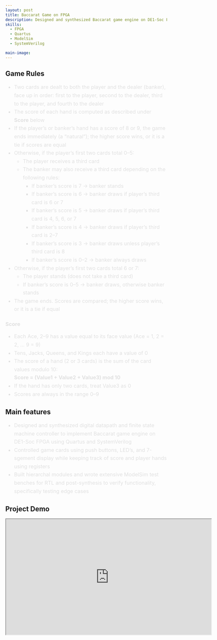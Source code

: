 ```yaml
---
layout: post
title: Baccarat Game on FPGA
description: Designed and synthesized Baccarat game engine on DE1-Soc FPGA using Quartus, ModelSim, and System Verilog. 
skills: 
  - FPGA
  - Quartus
  - ModelSim
  - SystemVerilog

main-image: 
---
```

## Game Rules
<ul style="color: #e0e0e0; line-height: 1.6; font-size: 16px;">
  <li>Two cards are dealt to both the player and the dealer (banker), face up in order: first to the player, second to the dealer, third to the player, and fourth to the dealer</li>
  <li>The score of each hand is computed as described under <b>Score</b> below</li>
  <li>If the player’s or banker’s hand has a score of 8 or 9, the game ends immediately (a “natural”); the higher score wins, or it is a tie if scores are equal</li>
  <li>Otherwise, if the player’s first two cards total 0–5:
    <ul>
      <li>The player receives a third card</li>
      <li>The banker may also receive a third card depending on the following rules:
        <ul>
          <li>If banker’s score is 7 → banker stands</li>
          <li>If banker’s score is 6 → banker draws if player’s third card is 6 or 7</li>
          <li>If banker’s score is 5 → banker draws if player’s third card is 4, 5, 6, or 7</li>
          <li>If banker’s score is 4 → banker draws if player’s third card is 2–7</li>
          <li>If banker’s score is 3 → banker draws unless player’s third card is 8</li>
          <li>If banker’s score is 0–2 → banker always draws</li>
        </ul>
      </li>
    </ul>
  </li>
  <li>Otherwise, if the player’s first two cards total 6 or 7:
    <ul>
      <li>The player stands (does not take a third card)</li>
      <li>If banker’s score is 0–5 → banker draws, otherwise banker stands</li>
    </ul>
  </li>
  <li>The game ends. Scores are compared; the higher score wins, or it is a tie if equal</li>
</ul>

<h3 style="color: #e0e0e0;">Score</h3>
<ul style="color: #e0e0e0; line-height: 1.6; font-size: 16px;">
  <li>Each Ace, 2–9 has a value equal to its face value (Ace = 1, 2 = 2, … 9 = 9)</li>
  <li>Tens, Jacks, Queens, and Kings each have a value of 0</li>
  <li>The score of a hand (2 or 3 cards) is the sum of the card values modulo 10:
    <br><b>Score = (Value1 + Value2 + Value3) mod 10</b></li>
  <li>If the hand has only two cards, treat Value3 as 0</li>
  <li>Scores are always in the range 0–9</li>
</ul>


## Main features 
<ul style="color: #e0e0e0; line-height: 1.6; font-size: 16px;">
  <li>Designed and synthesized digital datapath and finite state machine controller to implement Baccarat game engine on DE1-Soc FPGA using Quartus and SystemVerilog</li>
  <li>Controlled game cards using push buttons, LED’s, and 7-sgement display while keeping track of score and player hands using registers</li>
  <li>Built hierarchal modules and wrote extensive ModelSim test benches for RTL and post-synthesis to verify functionality, specifically testing edge cases</li>
</ul>

## Project Demo 

<iframe src="https://drive.google.com/file/d/1bhns0-bulK6TT5thMRLraTc1YyPzXWgW/view" 
        width="640" height="360" allow="autoplay"></iframe>
